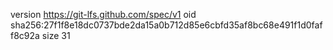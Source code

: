 version https://git-lfs.github.com/spec/v1
oid sha256:27f1f8e18dc0737bde2da15a0b712d85e6cbfd35af8bc68e491f1d0faff8c92a
size 31
